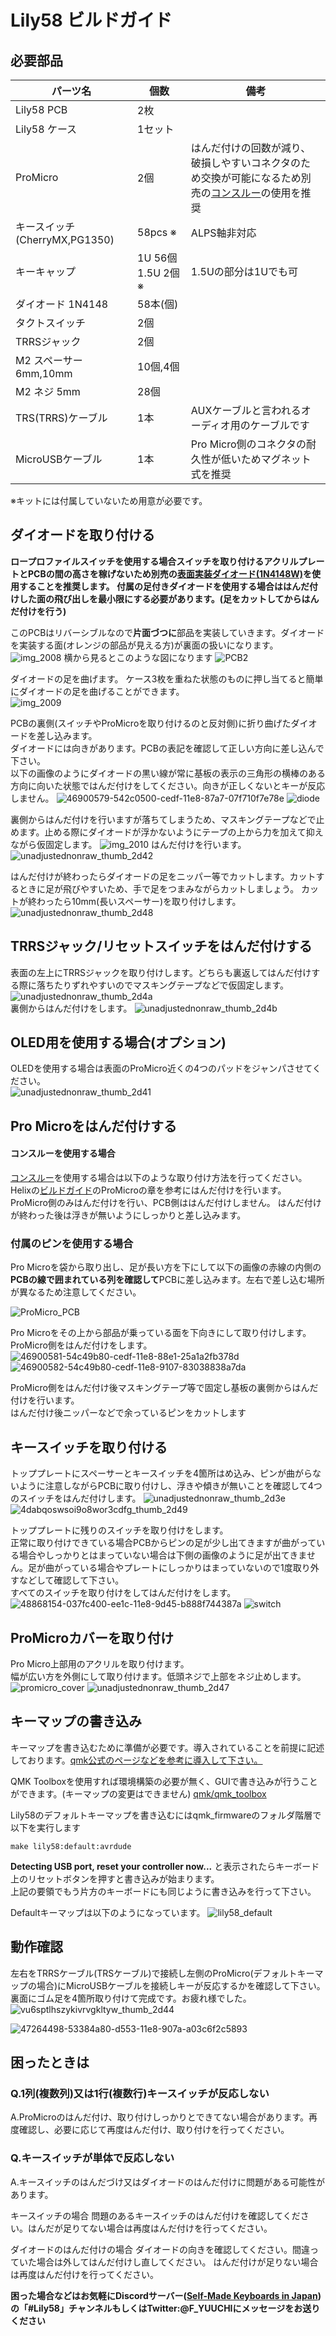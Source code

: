 # Lily58 ビルドガイド 


## 必要部品

| パーツ名 |  個数  |  備考  |
|--------|-------|-------|
|Lily58 PCB | 2枚 ||
|Lily58 ケース|1セット||
|ProMicro|2個|はんだ付けの回数が減り、破損しやすいコネクタのため交換が可能になるため別売の[コンスルー](https://yushakobo.jp/shop/a01mc-00/)の使用を推奨|
|キースイッチ(CherryMX,PG1350)|58pcs ※|ALPS軸非対応|
|キーキャップ|1U 56個 1.5U 2個※|1.5Uの部分は1Uでも可|
|ダイオード 1N4148|58本(個)||
|タクトスイッチ|2個||
|TRRSジャック|2個||
|M2 スペーサー 6mm,10mm|10個,4個||
|M2 ネジ 5mm|28個||
|TRS(TRRS)ケーブル|1本|AUXケーブルと言われるオーディオ用のケーブルです|
|MicroUSBケーブル|1本|Pro Micro側のコネクタの耐久性が低いためマグネット式を推奨|

※キットには付属していないため用意が必要です。


## ダイオードを取り付ける
**ロープロファイルスイッチを使用する場合スイッチを取り付けるアクリルプレートとPCBの間の高さを稼げないため別売の[表面実装ダイオード(1N4148W)](http://akizukidenshi.com/catalog/g/gI-07084/)を使用することを推奨します。
付属の足付きダイオードを使用する場合ははんだ付けした面の飛び出しを最小限にする必要があります。(足をカットしてからはんだ付けを行う)**

このPCBはリバーシブルなので**片面づつに**部品を実装していきます。ダイオードを実装する面(オレンジの部品が見える方)が裏面の扱いになります。
![img_2008](https://user-images.githubusercontent.com/6285554/52172886-61d20700-27bc-11e9-888f-42a95c7dd569.JPG)
横から見るとこのような図になります
![PCB2](https://user-images.githubusercontent.com/6285554/51115630-2642bd80-184c-11e9-93e5-8f85ee5e45b0.png)

ダイオードの足を曲げます。
ケース3枚を重ねた状態のものに押し当てると簡単にダイオードの足を曲げることができます。  
![img_2009](https://user-images.githubusercontent.com/6285554/52172887-6ac2d880-27bc-11e9-9b3e-378a83c5a881.JPG)
 
 PCBの裏側(スイッチやProMicroを取り付けるのと反対側)に折り曲げたダイオードを差し込みます。  
ダイオードには向きがあります。PCBの表記を確認して正しい方向に差し込んで下さい。  
以下の画像のようにダイオードの黒い線が常に基板の表示の三角形の横棒のある方向に向いた状態ではんだ付けをしてください。向きが正しくないとキーが反応しません。
![46900579-542c0500-cedf-11e8-87a7-07f710f7e78e](https://user-images.githubusercontent.com/6285554/52002682-f7903c80-2505-11e9-907a-8407568322da.jpg)
![diode](https://user-images.githubusercontent.com/6285554/48820707-83187f00-ed99-11e8-802e-90b23ca594a0.png)  
  
裏側からはんだ付けを行いますが落ちてしまうため、マスキングテープなどで止めます。止める際にダイオードが浮かないようにテープの上から力を加えて抑えながら仮固定します。
![img_2010](https://user-images.githubusercontent.com/6285554/52172891-829a5c80-27bc-11e9-81ab-878caa8645f6.jpg)
はんだ付けを行います。
![unadjustednonraw_thumb_2d42](https://user-images.githubusercontent.com/6285554/52172899-b07fa100-27bc-11e9-9210-38bbdfb7d979.jpg)

はんだ付けが終わったらダイオードの足をニッパー等でカットします。カットするときに足が飛びやすいため、手で足をつまみながらカットしましょう。
カットが終わったら10mm(長いスペーサー)を取り付けします。
![unadjustednonraw_thumb_2d48](https://user-images.githubusercontent.com/6285554/52172901-b07fa100-27bc-11e9-88a8-61a0eacfc6a4.jpg)

## TRRSジャック/リセットスイッチをはんだ付けする
表面の左上にTRRSジャックを取り付けします。どちらも裏返してはんだ付けする際に落ちたりずれやすいのでマスキングテープなどで仮固定します。
![unadjustednonraw_thumb_2d4a](https://user-images.githubusercontent.com/6285554/52172948-8da1bc80-27bd-11e9-928b-fba7b8fa2b49.jpg)  
裏側からはんだ付けをします。
![unadjustednonraw_thumb_2d4b](https://user-images.githubusercontent.com/6285554/52172964-e6715500-27bd-11e9-9b0a-4186301a1d56.jpg)


## OLED用を使用する場合(オプション)
OLEDを使用する場合は表面のProMicro近くの4つのパッドをジャンパさせてください。   
![unadjustednonraw_thumb_2d41](https://user-images.githubusercontent.com/6285554/52172989-41a34780-27be-11e9-858a-cc69c2626160.jpg)

## Pro Microをはんだ付けする
   
#### コンスルーを使用する場合
[コンスルー](https://yushakobo.jp/shop/a01mc-00/)を使用する場合は以下のような取り付け方法を行ってください。
Helixの[ビルドガイド](https://github.com/MakotoKurauchi/helix/blob/master/Doc/buildguide_jp.md#pro-micro)のProMicroの章を参考にはんだ付けを行います。
ProMicro側のみはんだ付けを行い、PCB側ははんだ付けしません。
はんだ付けが終わった後は浮きが無いようにしっかりと差し込みます。

### 付属のピンを使用する場合
Pro Microを袋から取り出し、足が長い方を下にして以下の画像の赤線の内側の**PCBの線で囲まれている列を確認して**PCBに差し込みます。左右で差し込む場所が異なるため注意してください。 

![ProMicro_PCB](https://user-images.githubusercontent.com/6285554/48819671-6a599a80-ed94-11e8-8e5d-6a6abca326a7.png)

Pro Microをその上から部品が乗っている面を下向きにして取り付けします。
ProMicro側をはんだ付けをします。
![46900581-54c49b80-cedf-11e8-88e1-25a1a2fb378d](https://user-images.githubusercontent.com/6285554/52002684-f95a0000-2505-11e9-83f6-6eb3dc8f2a02.jpg)
![46900582-54c49b80-cedf-11e8-9107-83038838a7da](https://user-images.githubusercontent.com/6285554/52002687-f9f29680-2505-11e9-9ecf-b7bf3ad9f270.jpg)

ProMicro側をはんだ付け後マスキングテープ等で固定し基板の裏側からはんだ付けを行います。  
はんだ付け後ニッパーなどで余っているピンをカットします  

## キースイッチを取り付ける
トッププレートにスペーサーとキースイッチを4箇所はめ込み、ピンが曲がらないように注意しながらPCBに取り付けし、浮きや傾きが無いことを確認して4つのスイッチをはんだ付けします。
![unadjustednonraw_thumb_2d3e](https://user-images.githubusercontent.com/6285554/52173011-9a72e000-27be-11e9-9716-4c9a301c35ac.jpg)
![4dabqoswsoi9o8wor3cdfg_thumb_2d49](https://user-images.githubusercontent.com/6285554/52173013-9fd02a80-27be-11e9-958e-54bb7e929f1d.jpg)

トッププレートに残りのスイッチを取り付けをします。   
正常に取り付けできている場合PCBからピンの足が少し出てきますが曲がっている場合やしっかりとはまっていない場合は下側の画像のように足が出てきません。足が曲がっている場合やプレートにしっかりはまっていないので1度取り外すなどして確認して下さい。   
すべてのスイッチを取り付けをしてはんだ付けをします。
![48868154-037fc400-ee1c-11e8-9d45-b888f744387a](https://user-images.githubusercontent.com/6285554/52002691-fb23c380-2505-11e9-8fa1-c75d20d3636d.jpg)
![switch](https://user-images.githubusercontent.com/6285554/48868657-b7ce1a00-ee1d-11e8-9346-9bfc967e95cf.png)

## ProMicroカバーを取り付け
Pro Micro上部用のアクリルを取り付けます。  
幅が広い方を外側にして取り付けます。低頭ネジで上部をネジ止めします。
![promicro_cover](https://user-images.githubusercontent.com/6285554/48837829-c4288780-edc9-11e8-8efb-6714d8e68e92.png)
![unadjustednonraw_thumb_2d47](https://user-images.githubusercontent.com/6285554/52173081-ea9e7200-27bf-11e9-9551-3eb41a0389cb.jpg)
## キーマップの書き込み
キーマップを書き込むために準備が必要です。導入されていることを前提に記述しております。[qmk公式のページなどを参考に導入して下さい。](https://docs.qmk.fm/#/getting_started_build_tools)  
  
QMK Toolboxを使用すれば環境構築の必要が無く、GUIで書き込みが行うことができます。(キーマップの変更はできません)
[qmk/qmk_toolbox](https://github.com/qmk/qmk_toolbox/releases)

Lily58のデフォルトキーマップを書き込むにはqmk_firmwareのフォルダ階層で以下を実行します

    make lily58:default:avrdude  


**Detecting USB port, reset your controller now...** と表示されたらキーボード上のリセットボタンを押すと書き込みが始まります。  
上記の要領でもう片方のキーボードにも同じように書き込みを行って下さい。 

Defaultキーマップは以下のようになっています。
![lily58_default](https://user-images.githubusercontent.com/6285554/47273241-38ee8300-d5cc-11e8-9099-10c1b35e24fc.png)

## 動作確認
左右をTRRSケーブル(TRSケーブル)で接続し左側のProMicro(デフォルトキーマップの場合)にMicroUSBケーブルを接続しキーが反応するかを確認して下さい。  
裏面にゴム足を4箇所取り付けて完成です。お疲れ様でした。
![vu6sptlhszykivrvgkltyw_thumb_2d44](https://user-images.githubusercontent.com/6285554/52173150-795fbe80-27c1-11e9-8376-edc698e943e8.jpg)

![47264498-53384a80-d553-11e8-907a-a03c6f2c5893](https://user-images.githubusercontent.com/6285554/52002699-fd861d80-2505-11e9-96a8-f58a93534255.jpg)

## 困ったときは
### Q.1列(複数列)又は1行(複数行)キースイッチが反応しない
A.ProMicroのはんだ付け、取り付けしっかりとできてない場合があります。再度確認し、必要に応じて再度はんだ付け、取り付けを行ってください。

### Q.キースイッチが単体で反応しない
A.キースイッチのはんだづけ又はダイオードのはんだ付けに問題がある可能性があります。

キースイッチの場合
問題のあるキースイッチのはんだ付けを確認してください。はんだが足りてない場合は再度はんだ付けを行ってください。
  
ダイオードのはんだ付けの場合
ダイオードの向きを確認してください。間違っていた場合は外してはんだ付けし直してください。
はんだ付けが足りない場合は再度はんだ付けを行ってください。

**困った場合などはお気軽にDiscordサーバー([Self-Made Keyboards in Japan](https://discordapp.com/invite/NM7XtDW))の「#Lily58」チャンネルもしくはTwitter:@F_YUUCHIにメッセージをお送りください**